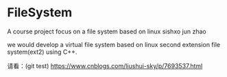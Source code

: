 # FileSystem
A course project focus on a file system based on linux
sishxo 
jun zhao

we would develop a virtual file system based on linux second extension file system(ext2) using C++.

请看：(git test)
https://www.cnblogs.com/liushui-sky/p/7693537.html
